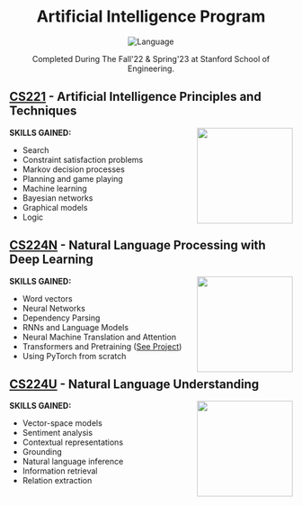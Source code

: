 <div align="center">

# Artificial Intelligence Program
![Language](https://img.shields.io/badge/Python-FFD43B?style=for-the-badge&logo=python&logoColor=blue)

Completed During The Fall'22 & Spring'23 at Stanford School of Engineering.

</div>

## [CS221](https://github.com/nataliakzm/School42_Piscine/tree/main/C00) - Artificial Intelligence Principles and Techniques

**SKILLS GAINED:** [<img align="right" height="170" src="https://user-images.githubusercontent.com/45148177/233115582-05eb256f-a4a9-41ed-ab9c-2b2579606aec.svg" />](https://digitalcredential.stanford.edu/check/4918E6CDACC9A8CAB049C3B9E0BB4CBF0A9ABAC402DFC1CB1A6B9EDBEE71CC09eXFqOXhEMGdYd0dRQ0xvdlhra3lEc1RkUE8rQkMzQ21kdG5DUDJKWHhBeEtsL1dG)

- Search
- Constraint satisfaction problems
- Markov decision processes
- Planning and game playing
- Machine learning
- Bayesian networks
- Graphical models
- Logic

</div>

## [CS224N](https://github.com/nataliakzm/School42_Piscine/tree/main/C00) - Natural Language Processing with Deep Learning

**SKILLS GAINED:** [<img align="right" height="170" src="https://user-images.githubusercontent.com/45148177/233116279-55ec9905-3b4b-4342-bee4-ed0afd1e1a91.svg" />](https://digitalcredential.stanford.edu/check/6352487C55D3602114A81691DAA3D51BF03BCF6F98F5D3DFE956B2460B03BC18Mk1TbHVudGlydG85cUJOWkw5ckFMVUdJbXZjWWRtdjVYODYvY0VPK3ZmdWw0OVdH)

- Word vectors
- Neural Networks
- Dependency Parsing
- RNNs and Language Models
- Neural Machine Translation and Attention
- Transformers and Pretraining ([See Project](https://github.com/nataliakzm/Transformer_model))
- Using PyTorch from scratch

</div>

## [CS224U](https://github.com/nataliakzm/School42_Piscine/tree/main/C00) - Natural Language Understanding

**SKILLS GAINED:** [<img align="right" height="170" src="https://user-images.githubusercontent.com/45148177/233117126-7c9ebeb9-35fb-45a3-9975-e439ab844617.svg" />](https://digitalcredential.stanford.edu/check/823C6C93BB0E1B33489BD31C4E21D993F9854AF4DFAAC8132C9F4C8EE2216236Z24wdnlxZENtZGdvNDdOM00vdUprOHpoYzFSQ0hxV3c5SktXOFhRVTUvdUhlRThG)

- Vector-space models
- Sentiment analysis
- Contextual representations
- Grounding
- Natural language inference
- Information retrieval
- Relation extraction

</div>
